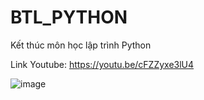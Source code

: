 # BTL_PYTHON

Kết thúc môn học lập trình Python

Link Youtube: https://youtu.be/cFZZyxe3lU4

![image](https://github.com/user-attachments/assets/b3dc5e74-28fb-4df4-8840-ae39c18e1032)
